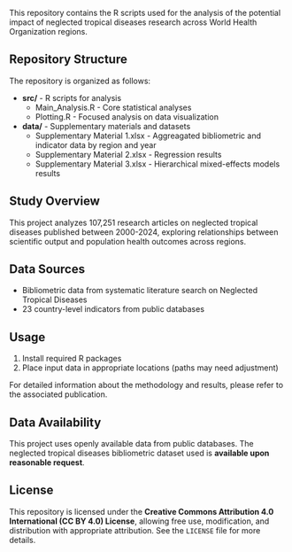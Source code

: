 This repository contains the R scripts used for the analysis of the potential impact of neglected tropical diseases research across World Health Organization regions.

## Repository Structure

The repository is organized as follows:

- **src/** - R scripts for analysis
  - Main_Analysis.R - Core statistical analyses
  - Plotting.R - Focused analysis on data visualization
- **data/** - Supplementary materials and datasets
  - Supplementary Material 1.xlsx - Aggreagated bibliometric and indicator data by region and year 
  - Supplementary Material 2.xlsx - Regression results
  - Supplementary Material 3.xlsx - Hierarchical mixed-effects models results

  
## Study Overview

This project analyzes 107,251 research articles on neglected tropical diseases published between 2000-2024, exploring relationships between scientific output and population health outcomes across regions.

## Data Sources

- Bibliometric data from systematic literature search on Neglected Tropical Diseases
- 23 country-level indicators from public databases

## Usage

1. Install required R packages
2. Place input data in appropriate locations (paths may need adjustment)

For detailed information about the methodology and results, please refer to the associated publication.

## Data Availability
This project uses openly available data from public databases. The neglected tropical diseases bibliometric dataset used is **available upon reasonable request**.
  
## License
This repository is licensed under the **Creative Commons Attribution 4.0 International (CC BY 4.0) License**, allowing free use, modification, and distribution with appropriate attribution. See the `LICENSE` file for more details.
